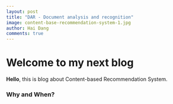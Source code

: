 ```yaml
---
layout: post
title: "DAR - Document analysis and recognition"
image: content-base-recommendation-system-1.jpg
author: Hai Dang
comments: true
---
```

# Welcome to my next blog
**Hello**, this is blog about Content-based Recommendation System.
### Why and When? 
